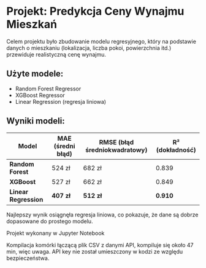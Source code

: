 # Projekt: Predykcja Ceny Wynajmu Mieszkań
Celem projektu było zbudowanie modelu regresyjnego, który na podstawie danych o mieszkaniu (lokalizacja, liczba pokoi, powierzchnia itd.) przewiduje realistyczną cenę wynajmu.

## Użyte modele:
* Random Forest Regressor
* XGBoost Regressor
* Linear Regression (regresja liniowa)

## Wyniki modeli:
  | Model                 | MAE (średni błąd) | RMSE (błąd średniokwadratowy) | R² (dokładność) |
  | --------------------- | ----------------- | ----------------------------- | --------------- |
  | **Random Forest**     | 524 zł            | 682 zł                        | 0.839           |
  | **XGBoost**           | 527 zł            | 662 zł                        | 0.849           |
  | **Linear Regression** | **407 zł**        | **512 zł**                    | **0.910**       |

Najlepszy wynik osiągnęła regresja liniowa, co pokazuje, że dane są dobrze dopasowane do prostego modelu.

Projekt wykonany w Jupyter Notebook

Kompilacja komórki łączącą plik CSV z danymi API, kompiluje się około 47 min, więc uwaga.
API key nie został umieszczony w kodzi ze względu bezpieczeństwa.
